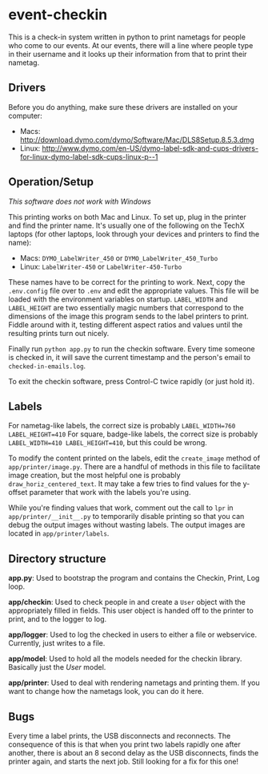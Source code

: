 event-checkin
=============

This is a check-in system written in python to print nametags for people who come to our events. At our events, there will a line where people type in their username and it looks up their information from that to print their nametag.

Drivers
-------

Before you do anything, make sure these drivers are installed on your computer:

- Macs: http://download.dymo.com/dymo/Software/Mac/DLS8Setup.8.5.3.dmg
- Linux: http://www.dymo.com/en-US/dymo-label-sdk-and-cups-drivers-for-linux-dymo-label-sdk-cups-linux-p--1

Operation/Setup
---------------

*This software does not work with Windows*

This printing works on both Mac and Linux. To set up, plug in the printer and find the printer name. It's usually one of the following on the TechX laptops (for other laptops, look through your devices and printers to find the name):

- Macs: `DYMO_LabelWriter_450` or `DYMO_LabelWriter_450_Turbo`
- Linux: `LabelWriter-450` or `LabelWriter-450-Turbo`

These names have to be correct for the printing to work. Next, copy the `.env.config` file over to `.env` and edit the appropriate values. This file will be loaded with the environment variables on startup. `LABEL_WIDTH` and `LABEL_HEIGHT` are two essentially magic numbers that correspond to the dimensions of the image this program sends to the label printers to print. Fiddle around with it, testing different aspect ratios and values until the resulting prints turn out nicely.

Finally run `python app.py` to run the checkin software. Every time someone is checked in, it will save the current timestamp and the person's email to `checked-in-emails.log`.

To exit the checkin software, press Control-C twice rapidly (or just hold it).

Labels
------

For nametag-like labels, the correct size is probably `LABEL_WIDTH=760 LABEL_HEIGHT=410`
For square, badge-like labels, the correct size is probably `LABEL_WIDTH=410 LABEL_HEIGHT=410`, but this could be wrong.

To modify the content printed on the labels, edit the `create_image` method of `app/printer/image.py`. There are a handful of methods in this file to facilitate image creation, but the most helpful one is probably `draw_horiz_centered_text`. It may take a few tries to find values for the y-offset parameter that work with the labels you're using.

While you're finding values that work, comment out the call to `lpr` in `app/printer/__init__.py` to temporarily disable printing so that you can debug the output images without wasting labels. The output images are located in `app/printer/labels`.

Directory structure
-------------------

**app.py**:
Used to bootstrap the program and contains the Checkin, Print, Log loop.

**app/checkin**:
Used to check people in and create a `User` object with the appropriately filled in fields. This user object is handed off to the printer to print, and to the logger to log.

**app/logger**:
Used to log the checked in users to either a file or webservice. Currently, just writes to a file.

**app/model**:
Used to hold all the models needed for the checkin library. Basically just the *User* model.

**app/printer**:
Used to deal with rendering nametags and printing them. If you want to change how the nametags look, you can do it here.


Bugs
----

Every time a label prints, the USB disconnects and reconnects. The consequence of this is that when you print two labels rapidly one after another, there is about an 8 second delay as the USB disconnects, finds the printer again, and starts the next job. Still looking for a fix for this one!
